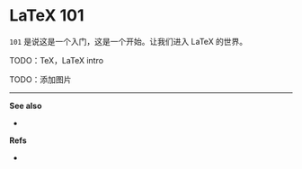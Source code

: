 LaTeX 101
=========

`101` 是说这是一个入门，这是一个开始。让我们进入 LaTeX 的世界。

TODO：TeX，LaTeX intro

TODO：添加图片



---

**See also**

* 


**Refs**

* 